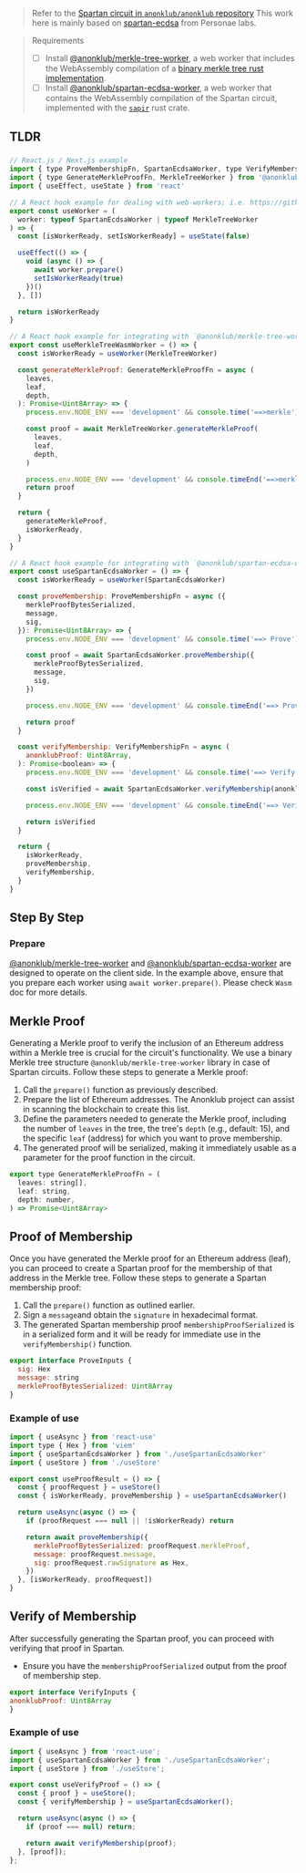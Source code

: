> Refer to the [Spartan circuit in `anonklub/anonklub` repository](https://github.com/anonklub/anonklub/tree/main/pkgs)
> This work here is mainly based on [spartan-ecdsa](https://github.com/personaelabs/spartan-ecdsa) from Personae labs.

> Requirements
>
> - [ ] Install [@anonklub/merkle-tree-worker](https://www.npmjs.com/package/@anonklub/merkle-tree-worker), a web worker that includes the WebAssembly compilation of a [binary merkle tree rust implementation](https://github.com/anonklub/anonklub/tree/main/pkgs/merkle-tree-wasm).
> - [ ] Install [@anonklub/spartan-ecdsa-worker](https://www.npmjs.com/package/@anonklub/spartan-ecdsa-worker), a web worker that contains the WebAssembly compilation of the Spartan circuit, implemented with the [`sapir`](https://github.com/personaelabs/sapir) rust crate.

## TLDR

### 

```js
// React.js / Next.js example
import { type ProveMembershipFn, SpartanEcdsaWorker, type VerifyMembershipFn } from '@anonklub/spartan-ecdsa-worker'
import { type GenerateMerkleProofFn, MerkleTreeWorker } from '@anonklub/merkle-tree-worker'
import { useEffect, useState } from 'react'

// A React hook example for dealing with web-workers; i.e. https://github.com/anonklub/anonklub/blob/main/ui/src/hooks/useWorker.ts
export const useWorker = (
  worker: typeof SpartanEcdsaWorker | typeof MerkleTreeWorker
) => {
  const [isWorkerReady, setIsWorkerReady] = useState(false)

  useEffect(() => {
    void (async () => {
      await worker.prepare()
      setIsWorkerReady(true)
    })()
  }, [])

  return isWorkerReady
}

// A React hook example for integrating with `@anonklub/merkle-tree-worker`; https://github.com/anonklub/anonklub/blob/main/ui/src/hooks/useMerkleTreeWorker.ts
export const useMerkleTreeWasmWorker = () => { 
  const isWorkerReady = useWorker(MerkleTreeWorker)

  const generateMerkleProof: GenerateMerkleProofFn = async (
    leaves,
    leaf,
    depth,
  ): Promise<Uint8Array> => {
    process.env.NODE_ENV === 'development' && console.time('==>merkle')

    const proof = await MerkleTreeWorker.generateMerkleProof(
      leaves,
      leaf,
      depth,
    )

    process.env.NODE_ENV === 'development' && console.timeEnd('==>merkle')
    return proof
  }

  return {
    generateMerkleProof,
    isWorkerReady,
  }
}

// A React hook example for integrating with `@anonklub/spartan-ecdsa-worker` circuit web-worker; https://github.com/anonklub/anonklub/blob/main/ui/src/hooks/useSpartanEcdsaWorker.ts
export const useSpartanEcdsaWorker = () => {
  const isWorkerReady = useWorker(SpartanEcdsaWorker)

  const proveMembership: ProveMembershipFn = async ({
    merkleProofBytesSerialized,
    message,
    sig,
  }): Promise<Uint8Array> => {
    process.env.NODE_ENV === 'development' && console.time('==> Prove')

    const proof = await SpartanEcdsaWorker.proveMembership({
      merkleProofBytesSerialized,
      message,
      sig,
    })

    process.env.NODE_ENV === 'development' && console.timeEnd('==> Prove')

    return proof
  }

  const verifyMembership: VerifyMembershipFn = async (
    anonklubProof: Uint8Array,
  ): Promise<boolean> => {
    process.env.NODE_ENV === 'development' && console.time('==> Verify')

    const isVerified = await SpartanEcdsaWorker.verifyMembership(anonklubProof)

    process.env.NODE_ENV === 'development' && console.timeEnd('==> Verify')

    return isVerified
  }

  return {
    isWorkerReady,
    proveMembership,
    verifyMembership,
  }
}
```

## Step By Step

### Prepare

[@anonklub/merkle-tree-worker](#) and [@anonklub/spartan-ecdsa-worker](#) are designed to operate on the client side. In the example above, ensure that you prepare each worker using `await worker.prepare()`. Please check `Wasm` doc for more details.

## Merkle Proof

Generating a Merkle proof to verify the inclusion of an Ethereum address within a Merkle tree is crucial for the circuit's functionality. We use a binary Merkle tree structure `@anonklub/merkle-tree-worker` library in case of Spartan circuits. Follow these steps to generate a Merkle proof:

1. Call the `prepare()` function as previously described.
2. Prepare the list of Ethereum addresses. The Anonklub project can assist in scanning the blockchain to create this list.
3. Define the parameters needed to generate the Merkle proof, including the number of `leaves` in the tree, the tree's `depth` (e.g., default: 15), and the specific `leaf` (address) for which you want to prove membership.
4. The generated proof will be serialized, making it immediately usable as a parameter for the proof function in the circuit.

```js
export type GenerateMerkleProofFn = (
  leaves: string[],
  leaf: string,
  depth: number,
) => Promise<Uint8Array>
```

## Proof of Membership

Once you have generated the Merkle proof for an Ethereum address (leaf), you can proceed to create a Spartan proof for the membership of that address in the Merkle tree. Follow these steps to generate a Spartan membership proof:

1. Call the `prepare()` function as outlined earlier.
2. Sign a `message`and obtain the `signature` in hexadecimal format.
3. The generated Spartan membership proof `membershipProofSerialized` is in a serialized form and it will be ready for immediate use in the `verifyMembership()` function.

```js
export interface ProveInputs {
  sig: Hex
  message: string
  merkleProofBytesSerialized: Uint8Array
}
```

### Example of use

```js
import { useAsync } from 'react-use'
import type { Hex } from 'viem'
import { useSpartanEcdsaWorker } from './useSpartanEcdsaWorker'
import { useStore } from './useStore'

export const useProofResult = () => {
  const { proofRequest } = useStore()
  const { isWorkerReady, proveMembership } = useSpartanEcdsaWorker()

  return useAsync(async () => {
    if (proofRequest === null || !isWorkerReady) return

    return await proveMembership({
      merkleProofBytesSerialized: proofRequest.merkleProof,
      message: proofRequest.message,
      sig: proofRequest.rawSignature as Hex,
    })
  }, [isWorkerReady, proofRequest])
}
```

## Verify of Membership

After successfully generating the Spartan proof, you can proceed with verifying that proof in Spartan.

- Ensure you have the `membershipProofSerialized` output from the proof of membership step.

```js
export interface VerifyInputs {
anonklubProof: Uint8Array
}
```

### Example of use

```js
import { useAsync } from 'react-use';
import { useSpartanEcdsaWorker } from './useSpartanEcdsaWorker';
import { useStore } from './useStore';

export const useVerifyProof = () => {
  const { proof } = useStore();
  const { verifyMembership } = useSpartanEcdsaWorker();

  return useAsync(async () => {
    if (proof === null) return;

    return await verifyMembership(proof);
  }, [proof]);
};
```
